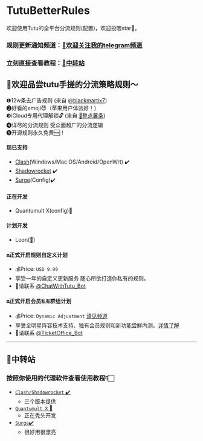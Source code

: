 # TutuBetterRules
欢迎使用Tutu的全平台分流规则(配置)，欢迎投喂star🌟。  
### 规则更新通知频道：[🌟欢迎关注我的telegram频道](https://t.me/hututu00)
### 立刻直接查看教程：[🚏中转站](https://github.com/bunizao/TutuBetterRules#%E4%B8%AD%E8%BD%AC%E7%AB%99)


## 🫧欢迎品尝tutu手搓的分流策略规则～

❶12w条去广告规则 (来自  [@blackmartix7](https://github.com/blackmatrix7))  
❷好看的emoji😈（苹果用户体验好！）  
❸iCloud专用代理解锁🔓 (来自 [🍟整点薯条](https://github.com/VirgilClyne/iRingo))  
❹详尽的分流规则 受众面超广的分流逻辑   
❺开源规则永久免费🆓！  

#### 现已支持
   * [Clash](https://github.com/bunizao/TutuBetterRules/blob/tutu/Clash/README.md)(Windows/Mac OS/Android/OpenWrt) ✔️  
   * [Shadowrocket](https://github.com/bunizao/TutuBetterRules/blob/tutu/Clash/README.md) ✔️
   * [Surge](https://github.com/bunizao/TutuBetterRules/blob/tutu/Surge/README.md)(Config)✔️ 

####  正在开发
   * Quantumult X(config)🚧
####  计划开发
   * Loon(🥮）

#### 🔛正式开启规则自定义计划
   * 💰Price: `USD 9.99`
   * 享受一年的自定义更新服务 随心所欲打造你私有的规则。
   * 🎉请联系 [@ChatWithTutu_Bot](https://t.me/ChatWithTutu_Bot)

#### 🔛正式开启会员`私有`群组计划
   * 💰Price: `Dynamic Adjustment`  [请见频道](https://t.me/hututu00/212)
   * 享受全明星阵容技术支持、独有会员规则和新功能尝鲜内测。[详情了解](https://t.me/hututu00/212)
   * 🎉请联系 [@TicketOffice_Bot](https://t.me/TicketOffice_Bot)
---


## 🚏中转站
### 按照你使用的代理软件查看使用教程👇🏻
*  [`Clash/Shadowrocket` ✔️](https://github.com/bunizao/TutuBetterRules/blob/tutu/Clash/README.md)
   * 三个版本提供 
*  [`Quantumult X` 🚧](https://github.com/bunizao/TutuBetterRules/blob/tutu/QuantumultX/README.md)
   * 正在秃头开发  
*  [`Surge`✔️](https://github.com/bunizao/TutuBetterRules/blob/tutu/Surge/README.md)
   * 很好用很漂亮

